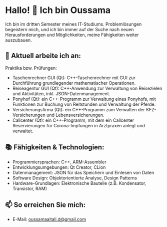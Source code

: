 # Hallo! 👋 Ich bin Oussama

Ich bin im dritten Semester meines IT-Studiums. Problemlösungen begeistern mich, und ich bin immer auf der Suche nach neuen Herausforderungen und Möglichkeiten, meine Fähigkeiten weiter auszubauen.

## 🚀 Aktuell arbeite ich an:
Praktika bzw. Prüfungen:
- Taschenrechner GUI (Qt): C++-Taschenrechner mit GUI zur Durchführung grundlegender mathematischer Operationen.
- Reiseagentur GUI (Qt): C++-Anwendung zur Verwaltung von Reisezielen und Aktivitäten, inkl. JSON-Datenmanagement.
- Ponyhof (Qt): ein C++-Programm zur Verwaltung eines Ponyhofs, mit Funktionen zur Buchung von Reitstunden und Verwaltung der Pferde.
- Versicherungsfirma (Qt): ein C++-Programm zum Verwalten der KFZ-Versicherungen und Lebensversicherungen.
- Callcenter (Qt): ein C++-Programm, mit dem ein Callcenter Reservierungen für Corona-Impfungen in Arztpraxen anlegt und verwaltet.

## 📚 Fähigkeiten & Technologien:
- Programmiersprachen: C++, ARM-Assembler
- Entwicklungsumgebungen: Qt Creator, CLion
- Datenmanagement: JSON für das Speichern und Einlesen von Daten
- Software Design: Objektorientierte Analyse, Design Patterns
- Hardware-Grundlagen: Elektronische Bauteile (z.B. Kondensator, Transistor, RAM)

## 📫 So erreichen Sie mich:
- E-Mail: oussamaaitali.d@gmail.com
